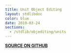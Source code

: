 ```yaml
---
title: Unit Object Editing
layout: stdlibdoc
color: blue
date: 2019-03-24
sections:
  - /stdlib/objediting/units
---
```


**[SOURCE ON GITHUB](https://github.com/wurstscript/WurstStdlib2/blob/master/wurst/objediting/UnitObjEditing.wurst)**
